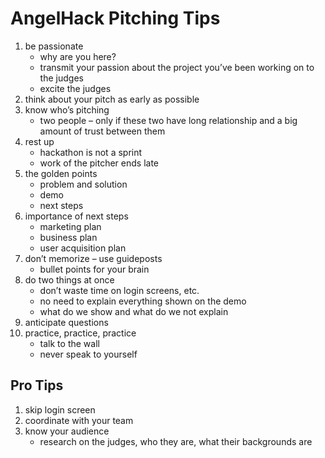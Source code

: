 # AngelHack Pitching Tips

1. be passionate
	* why are you here?
	* transmit your passion about the project you’ve been working on to the judges
	* excite the judges
2. think about your pitch as early as possible
3. know who’s pitching
	* two people – only if these two have long relationship and a big amount of trust between them
4. rest up
	* hackathon is not a sprint
	* work of the pitcher ends late
5. the golden points
	* problem and solution
	* demo
	* next steps
6. importance of next steps
	* marketing plan
	* business plan
	* user acquisition plan
7. don’t memorize – use guideposts
	* bullet points for your brain
8. do two things at once
	* don’t waste time on login screens, etc.
	* no need to explain everything shown on the demo
	* what do we show and what do we not explain
9. anticipate questions
10. practice, practice, practice
	* talk to the wall
	* never speak to yourself

## Pro Tips
1. skip login screen
2. coordinate with your team
3. know your audience
	* research on the judges, who they are, what their backgrounds are

